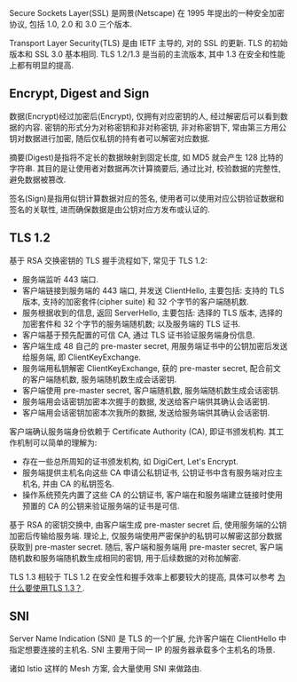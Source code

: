 Secure Sockets Layer(SSL) 是网景(Netscape) 在 1995 年提出的一种安全加密协议, 包括 1.0, 2.0 和 3.0 三个版本.

Transport Layer Security(TLS) 是由 IETF 主导的, 对的 SSL 的更新.
TLS 的初始版本和 SSL 3.0 基本相同.
TLS 1.2/1.3 是当前的主流版本, 其中 1.3 在安全和性能上都有明显的提高.

## Encrypt, Digest and Sign
数据(Encrypt)经过加密后(Encrypt), 仅拥有对应密钥的人, 经过解密后可以看到数据的内容.
密钥的形式分为对称密钥和非对称密钥, 非对称密钥下, 常由第三方用公钥对数据进行加密, 随后仅私钥的持有者可以解密对应数据.

摘要(Digest)是指将不定长的数据映射到固定长度, 如 MD5 就会产生 128 比特的字符串.
其目的是让使用者对数据再次计算摘要后, 通过比对, 校验数据的完整性, 避免数据被篡改.

签名(Sign)是指用似钥计算数据对应的签名, 使用者可以使用对应公钥验证数据和签名的关联性,
进而确保数据是由公钥对应方发布或认证的.

## TLS 1.2
基于 RSA 交换密钥的 TLS 握手流程如下, 常见于 TLS 1.2:
- 服务端监听 443 端口.
- 客户端链接到服务端的 443 端口, 并发送 ClientHello, 主要包括: 支持的 TLS 版本, 支持的加密套件(cipher suite) 和 32 个字节的客户端随机数.
- 服务根据收到的信息, 返回 ServerHello, 主要包括: 选择的 TLS 版本, 选择的加密套件和 32 个字节的服务端随机数; 以及服务端的 TLS 证书.
- 客户端基于预先配置的可信 CA, 通过 TLS 证书验证服务端身份信息.
- 客户端生成 48 自己的 pre-master secret, 用服务端证书中的公钥加密后发送给服务端, 即 ClientKeyExchange.
- 服务端用私钥解密 ClientKeyExchange, 获的 pre-master secret, 配合前文的客户端随机数, 服务端随机数生成会话密钥.
- 客户端使用 pre-master secret, 客户端随机数, 服务端随机数生成会话密钥.
- 服务端用会话密钥加密本次握手的数据, 发送给客户端供其确认会话密钥.
- 客户端用会话密钥加密本次我所的数据, 发送给服务端供其确认会话密钥.

客户端确认服务端身份依赖于 Certificate Authority (CA), 即证书颁发机构.
其工作机制可以简单的理解为:
- 存在一些总所周知的证书颁发机构, 如 DigiCert, Let's Encrypt.
- 服务端提供主机名向这些 CA 申请公私钥证书, 公钥证书中含有服务端对应主机名, 并由 CA 的私钥签名.
- 操作系统预先内置了这些 CA 的公钥证书, 客户端在和服务端建立链接时使用预置的 CA 的公钥来验证服务端的证书是可信.

基于 RSA 的密钥交换中, 由客户端生成 pre-master secret 后, 使用服务端的公钥加密后传输给服务端.
理论上, 仅服务端使用严密保护的私钥可以解密这部分数据获取到 pre-master secret.
随后, 客户端和服务端用 pre-master secret, 客户端随机数和服务端随机数生成相同的密钥, 用于后续数据的对称加解密.

TLS 1.3 相较于 TLS 1.2 在安全性和握手效率上都要较大的提高, 具体可以参考 [为什么要使用TLS 1.3？](https://www.cloudflare.com/zh-cn/learning/ssl/why-use-tls-1.3/).

## SNI
Server Name Indication (SNI) 是 TLS 的一个扩展, 允许客户端在 ClientHello 中指定想要连接的主机名.
SNI 主要用于同一 IP 的服务器承载多个主机名的场景.

诸如 Istio 这样的 Mesh 方案, 会大量使用 SNI 来做路由.
